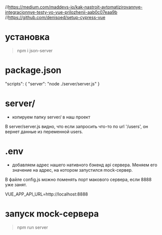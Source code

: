 //https://medium.com/maddevs-io/kak-nastroit-avtomatizirovannye-integracionnye-testy-vo-vue-prilozhenii-aab0c07eaa9b
//https://github.com/denisoed/setup-cypress-vue

# установка
> npm i json-server


# package.json
"scripts": {
  "server": "node ./server/server.js"
}

# server/
- копируем папку server/ в наш проект

В server/server.js видно, что если запросить что-то по url '/users', 
он вернет данные из переменной users.


# .env
- добавляем адрес нашего нативного бэкенд api сервера.
Меняем его значение на адрес, на котором запустился mock-сервер.

В файле config.js можно поменять порт макового сервера, если 8888 уже занят.

VUE_APP_API_URL=http://localhost:8888



# запуск mock-сервера
> npm run server